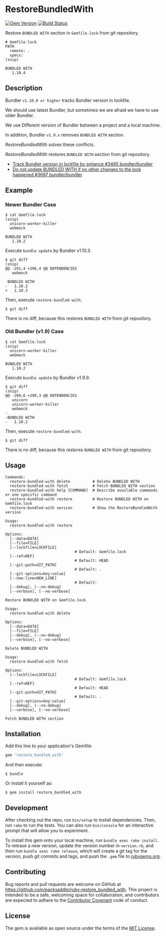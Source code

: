 # RestoreBundledWith

[![Gem Version](http://img.shields.io/gem/v/restore_bundled_with.svg?style=flat)](http://badge.fury.io/rb/restore_bundled_with)
[![Build Status](http://img.shields.io/travis/packsaddle/ruby-restore_bundled_with/master.svg?style=flat)](https://travis-ci.org/packsaddle/ruby-restore_bundled_with)

Restore `BUNDLED WITH` section in `Gemfile.lock` from git repository.

```text
# Gemfile.lock
PATH
  remote: .
  specs:
(snip)

BUNDLED WITH
   1.10.4
```

## Description

Bundler `v1.10.0 or higher` tracks Bundler version in lockfile.

We should use latest Bundler, but sometimes we are afraid we have to use older Bundler.

We use Different version of Bundler between a project and a local machine.

In addition, Bundler `v1.9.x` removes `BUNDLED WITH` section.

*RestoreBundledWith* solves these conflicts.

*RestoreBundledWith* restores `BUNDLED WITH` section from git repository.

* [Track Bundler version in lockfile by smlance #3485 bundler/bundler](https://github.com/bundler/bundler/pull/3485)
* [Do not update BUNDLED WITH if no other changes to the lock happened #3697 bundler/bundler](https://github.com/bundler/bundler/issues/3697)

## Example

### Newer Bundler Case

```text
$ cat Gemfile.lock
(snip)
  unicorn-worker-killer
  webmock

BUNDLED WITH
   1.10.2
```

Execute `bundle update` by Bundler v1.10.3.

```
$ git diff
(snip)
@@ -291,4 +296,4 @@ DEPENDENCIES
   webmock

 BUNDLED WITH
-   1.10.2
+   1.10.3
```

Then, execute `restore-bundled-with`.

```
$ git diff
```

There is no diff, because this restores `BUNDLED WITH` from git repository.

### Old Bundler (v1.9) Case

```text
$ cat Gemfile.lock
(snip)
  unicorn-worker-killer
  webmock

BUNDLED WITH
   1.10.2
```

Execute `bundle update` by Bundler v1.9.9.

```
$ git diff
(snip)
@@ -289,6 +299,3 @@ DEPENDENCIES
   unicorn
   unicorn-worker-killer
   webmock
-
-BUNDLED WITH
-   1.10.2
```

Then, execute `restore-bundled-with`.

```
$ git diff
```

There is no diff, because this restores `BUNDLED WITH` from git repository.


## Usage

```text
Commands:
  restore-bundled-with delete          # Delete BUNDLED WITH
  restore-bundled-with fetch           # Fetch BUNDLED WITH section
  restore-bundled-with help [COMMAND]  # Describe available commands or one specific command
  restore-bundled-with restore         # Restore BUNDLED WITH on Gemfile.lock
  restore-bundled-with version         # Show the RestoreBundledWith version

Usage:
  restore-bundled-with restore

Options:
  [--data=DATA]
  [--file=FILE]
  [--lockfile=LOCKFILE]
                               # Default: Gemfile.lock
  [--ref=REF]
                               # Default: HEAD
  [--git-path=GIT_PATH]
                               # Default: .
  [--git-options=key:value]
  [--new-line=NEW_LINE]
                               # Default:
  [--debug], [--no-debug]
  [--verbose], [--no-verbose]

Restore BUNDLED WITH on Gemfile.lock

Usage:
  restore-bundled-with delete

Options:
  [--data=DATA]
  [--file=FILE]
  [--debug], [--no-debug]
  [--verbose], [--no-verbose]

Delete BUNDLED WITH

Usage:
  restore-bundled-with fetch

Options:
  [--lockfile=LOCKFILE]
                               # Default: Gemfile.lock
  [--ref=REF]
                               # Default: HEAD
  [--git-path=GIT_PATH]
                               # Default: .
  [--git-options=key:value]
  [--debug], [--no-debug]
  [--verbose], [--no-verbose]

Fetch BUNDLED WITH section
```

## Installation

Add this line to your application's Gemfile:

```ruby
gem 'restore_bundled_with'
```

And then execute:

    $ bundle

Or install it yourself as:

    $ gem install restore_bundled_with

## Development

After checking out the repo, run `bin/setup` to install dependencies. Then, run `rake` to run the tests. You can also run `bin/console` for an interactive prompt that will allow you to experiment.

To install this gem onto your local machine, run `bundle exec rake install`. To release a new version, update the version number in `version.rb`, and then run `bundle exec rake release`, which will create a git tag for the version, push git commits and tags, and push the `.gem` file to [rubygems.org](https://rubygems.org).

## Contributing

Bug reports and pull requests are welcome on GitHub at https://github.com/packsaddle/ruby-restore_bundled_with. This project is intended to be a safe, welcoming space for collaboration, and contributors are expected to adhere to the [Contributor Covenant](contributor-covenant.org) code of conduct.


## License

The gem is available as open source under the terms of the [MIT License](http://opensource.org/licenses/MIT).

